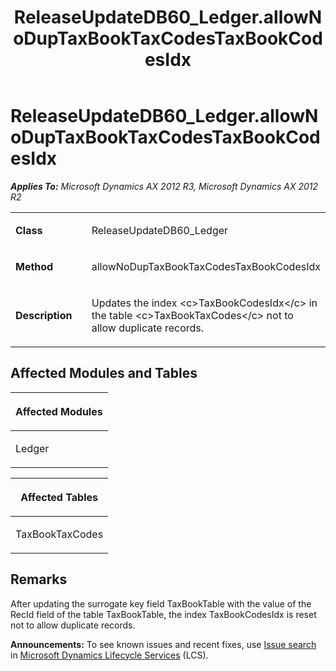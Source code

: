﻿---
title: ReleaseUpdateDB60_Ledger.allowNoDupTaxBookTaxCodesTaxBookCodesIdx
TOCTitle: ReleaseUpdateDB60_Ledger.allowNoDupTaxBookTaxCodesTaxBookCodesIdx
ms:assetid: 63dbd1d8-06e1-6893-1264-ed7b5b8ba541
ms:mtpsurl: https://msdn.microsoft.com/en-us/library/JJ719163(v=AX.60)
ms:contentKeyID: 49708702
ms.date: 05/18/2015
mtps_version: v=AX.60
---

# ReleaseUpdateDB60\_Ledger.allowNoDupTaxBookTaxCodesTaxBookCodesIdx 


_**Applies To:** Microsoft Dynamics AX 2012 R3, Microsoft Dynamics AX 2012 R2_

<table>
<colgroup>
<col style="width: 50%" />
<col style="width: 50%" />
</colgroup>
<tbody>
<tr class="odd">
<td><p><strong>Class</strong></p></td>
<td><p>ReleaseUpdateDB60_Ledger</p></td>
</tr>
<tr class="even">
<td><p><strong>Method</strong></p></td>
<td><p>allowNoDupTaxBookTaxCodesTaxBookCodesIdx</p></td>
</tr>
<tr class="odd">
<td><p><strong>Description</strong></p></td>
<td><p>Updates the index &lt;c&gt;TaxBookCodesIdx&lt;/c&gt; in the table &lt;c&gt;TaxBookTaxCodes&lt;/c&gt; not to allow duplicate records.</p></td>
</tr>
</tbody>
</table>


## Affected Modules and Tables

<table>
<colgroup>
<col style="width: 100%" />
</colgroup>
<thead>
<tr class="header">
<th><p>Affected Modules</p></th>
</tr>
</thead>
<tbody>
<tr class="odd">
<td><p>Ledger</p></td>
</tr>
</tbody>
</table>


<table>
<colgroup>
<col style="width: 100%" />
</colgroup>
<thead>
<tr class="header">
<th><p>Affected Tables</p></th>
</tr>
</thead>
<tbody>
<tr class="odd">
<td><p>TaxBookTaxCodes</p></td>
</tr>
</tbody>
</table>


## Remarks

After updating the surrogate key field TaxBookTable with the value of the RecId field of the table TaxBookTable, the index TaxBookCodesIdx is reset not to allow duplicate records.

  
**Announcements:** To see known issues and recent fixes, use [Issue search](http://go.microsoft.com/fwlink/?linkid=389258) in [Microsoft Dynamics Lifecycle Services](http://go.microsoft.com/fwlink/?linkid=306505) (LCS).

